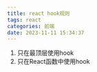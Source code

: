 ```yaml
---
title: react hook规则
tags: react
categories: 前端
date: 2023-11-11 15:34:37
---
```

<meta name="referrer" content="no-referrer"/>

1. 只在最顶层使用hook
2. 只在React函数中使用hook

